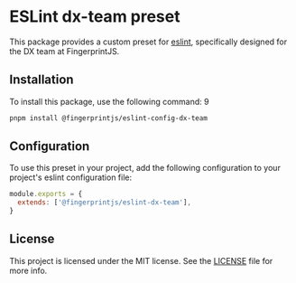 # ESLint dx-team preset

This package provides a custom preset
for [eslint](https://github.com/eslint/eslint), specifically designed
for the DX team at FingerprintJS.

## Installation

To install this package, use the following command:
9

```bash
pnpm install @fingerprintjs/eslint-config-dx-team
```

## Configuration

To use this preset in your project, add the following configuration to your project's eslint configuration file:

```js
module.exports = {
  extends: ['@fingerprintjs/eslint-dx-team'],
}

```

## License

This project is licensed under the MIT license. See
the [LICENSE](https://github.com/fingerprintjs/dx-team-toolkit/blob/main/LICENSE) file for more info.
